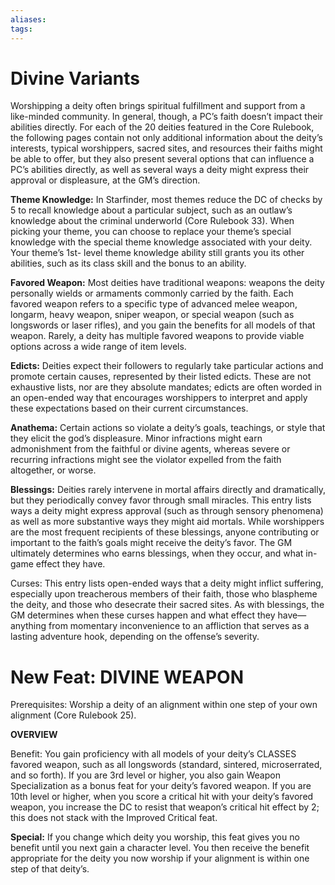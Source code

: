 ```yaml
---
aliases: 
tags: 
---
```


# Divine Variants

Worshipping a deity often brings spiritual fulfillment and support from a like-minded community. In general, though, a PC’s faith doesn’t impact their abilities directly. For each of the 20 deities featured in the Core Rulebook, the following pages contain not only additional information about the deity’s interests, typical worshippers, sacred sites, and resources their faiths might be able to offer, but they also present several options that can influence a PC’s abilities directly, as well as several ways a deity might express their approval or displeasure, at the GM’s direction.

**Theme Knowledge:** In Starfinder, most themes reduce the DC of checks by 5 to recall knowledge about a particular subject, such as an outlaw’s knowledge about the criminal underworld (Core Rulebook 33). When picking your theme, you can choose to replace your theme’s special knowledge with the special theme knowledge associated with your deity. Your theme’s 1st- level theme knowledge ability still grants you its other abilities, such as its class skill and the bonus to an ability.

**Favored Weapon:** Most deities have traditional weapons: weapons the deity personally wields or armaments commonly carried by the faith. Each favored weapon refers to a specific type of advanced melee weapon, longarm, heavy weapon, sniper weapon, or special weapon (such as longswords or laser rifles), and you gain the benefits for all models of that weapon. Rarely, a deity has multiple favored weapons to provide viable options across a wide range of item levels.

**Edicts:** Deities expect their followers to regularly take particular actions and promote certain causes, represented by their listed edicts. These are not exhaustive lists, nor are they absolute mandates; edicts are often worded in an open-ended way that encourages worshippers to interpret and apply these expectations based on their current circumstances.

**Anathema:** Certain actions so violate a deity’s goals, teachings, or style that they elicit the god’s displeasure. Minor infractions might earn admonishment from the faithful or divine agents, whereas severe or recurring infractions might see the violator expelled from the faith altogether, or worse.

**Blessings:** Deities rarely intervene in mortal affairs directly and dramatically, but they periodically convey favor through small miracles. This entry lists ways a deity might express approval (such as through sensory phenomena) as well as more substantive ways they might aid mortals. While worshippers are the most frequent recipients of these blessings, anyone contributing or important to the faith’s goals might receive the deity’s favor. The GM ultimately determines who earns blessings, when they occur, and what in-game effect they have.

Curses: This entry lists open-ended ways that a deity might inflict suffering, especially upon treacherous members of their faith, those who blaspheme the deity, and those who desecrate their sacred sites. As with blessings, the GM determines when these curses happen and what effect they have—anything from momentary inconvenience to an affliction that serves as a lasting adventure hook, depending on the offense’s severity.

# New Feat: **DIVINE WEAPON**

Prerequisites: Worship a deity of an alignment within one step of your own alignment (Core Rulebook 25).

**OVERVIEW**

Benefit: You gain proficiency with all models of your deity’s CLASSES favored weapon, such as all longswords (standard, sintered, microserrated, and so forth). If you are 3rd level or higher, you also gain Weapon Specialization as a bonus feat for your deity’s favored weapon. If you are 10th level or higher, when you score a critical hit with your deity’s favored weapon, you increase the DC to resist that weapon’s critical hit effect by 2; this does not stack with the Improved Critical feat.

**Special:** If you change which deity you worship, this feat gives you no benefit until you next gain a character level. You then receive the benefit appropriate for the deity you now worship if your alignment is within one step of that deity’s.